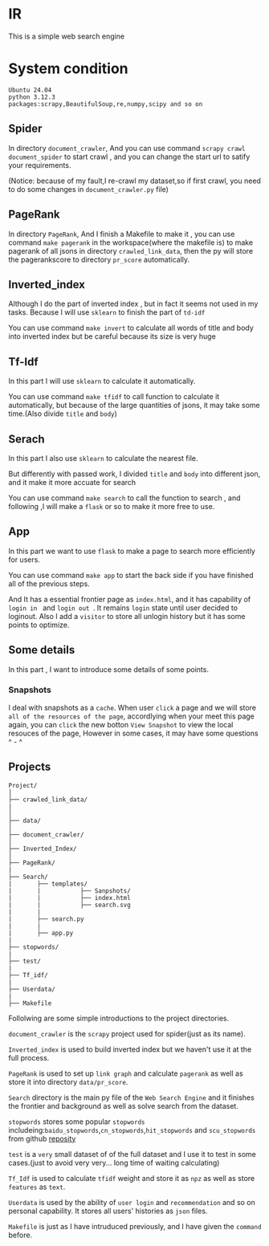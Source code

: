 # IR
This is a simple web search engine

# System condition

    Ubuntu 24.04
    python 3.12.3
    packages:scrapy,BeautifulSoup,re,numpy,scipy and so on

## Spider

In directory ``document_crawler``, And you can use command ``scrapy crawl document_spider`` to start crawl , and you can change the start url to satify your requirements.

(Notice: because of my fault,I re-crawl my dataset,so if first crawl, you need to do some changes in ``document_crawler.py`` file)

## PageRank

In directory ``PageRank``, And I finish a Makefile to make it , you can use command ``make pagerank`` in the workspace(where the makefile is) to make pagerank of all jsons in directory ``crawled_link_data``, then the py will store the pagerankscore to directory ``pr_score`` automatically.

## Inverted_index

Although I do the part of inverted index , but in fact it seems not used in my tasks. Because I will use ``sklearn`` to finish the part of ``td-idf``

You can use command ``make invert`` to calculate all words of title and body into inverted index but be careful because its size is very huge

## Tf-Idf

In this part I will use ``sklearn`` to calculate it automatically.

You can use command ``make tfidf`` to call function to calculate it automatically, but because of the large quantities of jsons, it may take some time.(Also divide ``title`` and ``body``)

## Serach
In this part I also use ``sklearn`` to calculate the nearest file.

But differently with passed work, I divided ``title`` and ``body`` into different json, and it make it more accuate for search

You can use command ``make search`` to call the function to search , and following ,I will make a ``flask`` or so to make it more free to use. 

## App
In this part we want to use ``flask`` to make a page to search more efficiently for users.

You can use command ``make app`` to start the back side if you have finished all of the previous steps.

And It has a essential frontier page as ``index.html``, and it has capability of ``login in `` and ``login out ``. It remains ``login`` state until user decided to loginout. Also I add a ``visitor`` to store all unlogin history but it has some points to optimize. 

## Some details
In this part , I want to introduce some details of some points.

### Snapshots
I deal with snapshots as a ``cache``. When user ``click`` a page and we will store ``all of the resources of the page``, accordlying when your meet this page again, you can ``click`` the new botton ``View Snapshot`` to view the local resouces of the page, However in some cases, it may have some questions ^ - ^

## Projects
    Project/
    │
    ├── crawled_link_data/
    |       
    │
    ├── data/
    │
    ├── document_crawler/
    │
    ├── Inverted_Index/
    │
    ├── PageRank/
    |
    ├── Search/
    |       ├── templates/
    |       |           ├── Sanpshots/
    |       |           ├── index.html
    |       |           ├── search.svg
    |       |
    |       ├── search.py
    |       |
    |       ├── app.py    
    |
    ├── stopwords/
    |
    ├── test/
    |
    ├── Tf_idf/
    |
    ├── Userdata/
    |
    ├── Makefile
Follolwing are some simple introductions to the project directories.

``document_crawler`` is the ``scrapy`` project used for spider(just as its name).

``Inverted_index`` is used to build inverted index but we haven't use it at the full process.

``PageRank`` is used to set up ``link graph`` and calculate ``pagerank`` as well as store it into directory ``data/pr_score``.

``Search`` directory is the main py file of the ``Web Search Engine`` and it finishes the frontier and background as well as solve search from the dataset.

``stopwords`` stores some popular ``stopwords`` includeing:``baidu_stopwords``,``cn_stopwords``,``hit_stopwords`` and ``scu_stopwords`` from github [reposity](https://github.com/goto456/stopwords)

``test`` is a ``very`` small dataset of of the full dataset and I use it to test in some cases.(just to avoid very very... long time of waiting calculating)

``Tf_Idf`` is used to calculate ``tfidf`` weight and store it as ``npz`` as well as store ``features`` as ``text``.

``Userdata`` is used by the ability of ``user login`` and ``recommendation`` and so on personal capability. It stores all users' histories as ``json`` files.

``Makefile`` is just as I have intruduced previously, and I have given the ``command`` before. 